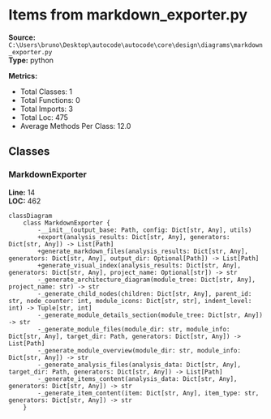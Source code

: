 # Items from markdown_exporter.py

**Source:** `C:\Users\bruno\Desktop\autocode\autocode\core\design\diagrams\markdown_exporter.py`  
**Type:** python

**Metrics:**
- Total Classes: 1
- Total Functions: 0
- Total Imports: 3
- Total Loc: 475
- Average Methods Per Class: 12.0

## Classes

### MarkdownExporter

**Line:** 14  
**LOC:** 462  

```mermaid
classDiagram
    class MarkdownExporter {
        -__init__(output_base: Path, config: Dict[str, Any], utils)
        +export(analysis_results: Dict[str, Any], generators: Dict[str, Any]) -> List[Path]
        +generate_markdown_files(analysis_results: Dict[str, Any], generators: Dict[str, Any], output_dir: Optional[Path]) -> List[Path]
        +generate_visual_index(analysis_results: Dict[str, Any], generators: Dict[str, Any], project_name: Optional[str]) -> str
        -_generate_architecture_diagram(module_tree: Dict[str, Any], project_name: str) -> str
        -_generate_child_nodes(children: Dict[str, Any], parent_id: str, node_counter: int, module_icons: Dict[str, str], indent_level: int) -> Tuple[str, int]
        -_generate_module_details_section(module_tree: Dict[str, Any]) -> str
        -_generate_module_files(module_dir: str, module_info: Dict[str, Any], target_dir: Path, generators: Dict[str, Any]) -> List[Path]
        -_generate_module_overview(module_dir: str, module_info: Dict[str, Any]) -> str
        -_generate_analysis_files(analysis_data: Dict[str, Any], target_dir: Path, generators: Dict[str, Any]) -> List[Path]
        -_generate_items_content(analysis_data: Dict[str, Any], generators: Dict[str, Any]) -> str
        -_generate_item_content(item: Dict[str, Any], item_type: str, generators: Dict[str, Any]) -> str
    }

```

